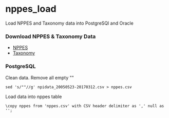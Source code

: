 # nppes_load
Load NPPES and Taxonomy data into PostgreSQl and Oracle


### Download NPPES & Taxonomy Data

* [NPPES](http://download.cms.gov/nppes/NPI_Files.html)
* [Taxonomy](http://www.nucc.org/index.php?option=com_content&view=article&id=107&Itemid=132)

### PostgreSQL

Clean data. Remove all empty "" 
```
sed 's/""//g' npidata_20050523-20170312.csv > nppes.csv
```

Load data into nppes table
```
\copy nppes from 'nppes.csv' with CSV header delimiter as ',' null as '';
```




